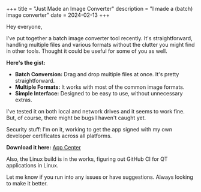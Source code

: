 +++
title = "Just Made an Image Converter"
description = "I made a (batch) image converter"
date = 2024-02-13
+++

Hey everyone,

I've put together a batch image converter tool recently. It's straightforward, handling multiple files and various formats without the clutter you might find in other tools. Thought it could be useful for some of you as well.

**Here's the gist:**

- **Batch Conversion:** Drag and drop multiple files at once. It's pretty straightforward.
- **Multiple Formats:** It works with most of the common image formats.
- **Simple Interface:** Designed to be easy to use, without unnecessary extras.

I've tested it on both local and network drives and it seems to work fine. But, of course, there might be bugs I haven't caught yet.

Security stuff: I'm on it, working to get the app signed with my own developer certificates across all platforms.

**Download it here:** [App Center](https://install.appcenter.ms/users/selimsandal/apps/image-convert/distribution_groups/public%20release)

Also, the Linux build is in the works, figuring out GitHub CI for QT applications in Linux.

Let me know if you run into any issues or have suggestions. Always looking to make it better.
